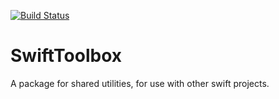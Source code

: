 [![Build Status](https://travis-ci.org/RyanMKrol/SwiftToolbox.svg?branch=master)](https://travis-ci.org/RyanMKrol/SwiftToolbox)

# SwiftToolbox
A package for shared utilities, for use with other swift projects.
